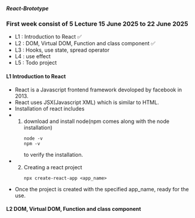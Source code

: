 ##### React-Brototype

### First week consist of 5 Lecture 15 June 2025 to 22 June 2025 
- L1 : Introduction to React ✅
- L2 : DOM, Virtual DOM, Function and class component ✅
- L3 : Hooks, use state, spread operator
- L4 : use effect 
- L5 : Todo project

#### L1 Introduction to React
- React is a Javascript frontend framework devoloped by facebook in 2013.
- React uses JSX(Javascript XML) which is similar to HTML.
- Installation of react includes
- 1. download and install node(npm comes along with the node installation)
     ```
     node -v
     npm -v
     ```
     to verify the installation.
- 2. Creating a react project
     ```
     npx create-react-app <app_name>
     ```
- Once the project is created with the specified app_name, ready for the use.

#### L2 DOM, Virtual DOM, Function and class component

